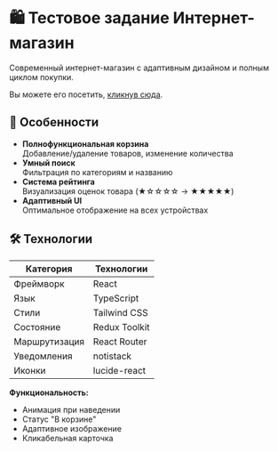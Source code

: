 # 🛍️ Тестовое задание Интернет-магазин

Современный интернет-магазин с адаптивным дизайном и полным циклом покупки.

Вы можете его посетить, [кликнув сюда](https://daniskhasanov.github.io/touch_it/).
## 🌟 Особенности

- **Полнофункциональная корзина**  
  Добавление/удаление товаров, изменение количества
- **Умный поиск**  
  Фильтрация по категориям и названию
- **Система рейтинга**  
  Визуализация оценок товара (★☆☆☆☆ → ★★★★★)
- **Адаптивный UI**  
  Оптимальное отображение на всех устройствах

## 🛠 Технологии

| Категория     | Технологии    |
| ------------- | ------------- |
| Фреймворк     | React         |
| Язык          | TypeScript    |
| Стили         | Tailwind CSS  |
| Состояние     | Redux Toolkit |
| Маршрутизация | React Router  |
| Уведомления   | notistack     |
| Иконки        | lucide-react  |

**Функциональность:**

- Анимация при наведении
- Статус "В корзине"
- Адаптивное изображение
- Кликабельная карточка

